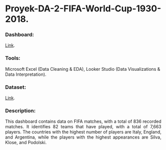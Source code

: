# Proyek-DA-2-FIFA-World-Cup-1930-2018.
### Dashboard: 
[Link](https://lookerstudio.google.com/u/0/reporting/97b0a65b-beca-4f51-a31c-6922250bfd9d/page/AC08D?s=qlV3Yv9_dLE).
### Tools: 
Microsoft Excel (Data Cleaning & EDA), Looker Studio  (Data Visualizations & Data Interpretation).
### Dataset: 
[Link](https://www.kaggle.com/datasets/abecklas/fifa-world-cup?select=WorldCupPlayers.csv).
### Description:
<p align="justify"> This dashboard contains data on FIFA matches, with a total of 836 recorded matches. It identifies 82 teams that have played, with a total of 7,663 players. The countries with the highest number of players are Italy, England, and Argentina, while the players with the highest appearances are Silva, Klose, and Podolski. </p>
